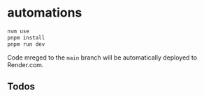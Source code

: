 # automations

```bash
nvm use
pnpm install
pnpm run dev
```

Code mreged to the `main` branch will be automatically deployed to Render.com.

## Todos
